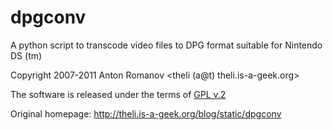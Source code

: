 # dpgconv

A python script to transcode video files to DPG format suitable for Nintendo DS (tm)

Copyright 2007-2011 Anton Romanov <theli (a@t) theli.is-a-geek.org>

The software is released under the terms of 
[GPL v.2](http://www.gnu.org/licenses/gpl-2.0.html)

Original homepage: http://theli.is-a-geek.org/blog/static/dpgconv


